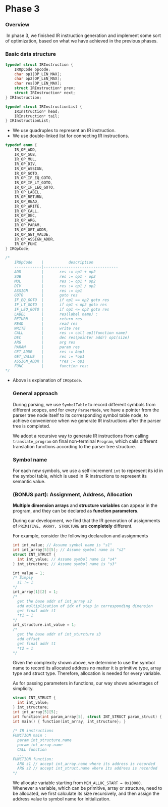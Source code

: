 # Phase 3

### Overview

​	In phase 3, we finished IR instruction generation and implement some sort of optimization, based on what we have achieved in the previous phases.

### Basic data structure

```c
typedef struct IRInstruction {
    IROpCode opcode;
    char op1[OP_LEN_MAX];
    char op2[OP_LEN_MAX];
    char res[OP_LEN_MAX];
    struct IRInstruction* prev;
    struct IRInstruction* next;
} IRInstruction;

typedef struct IRInstructionList {
    IRInstruction* head;
    IRInstruction* tail;
} IRInstructionList;
```

- We use quadruples to represent an IR instruction.
- We use double-linked list for connecting IR instructions.

```c
typedef enum {
    IR_OP_ADD,
    IR_OP_SUB,
    IR_OP_MUL,
    IR_OP_DIV,
    IR_OP_ASSIGN,
    IR_OP_GOTO,
    IR_OP_IF_EQ_GOTO,
    IR_OP_IF_LT_GOTO,
    IR_OP_IF_LEQ_GOTO,
    IR_OP_LABEL,
    IR_OP_RETURN,
    IR_OP_READ,
    IR_OP_WRITE,
    IR_OP_CALL,
    IR_OP_DEC,
    IR_OP_ARG,
    IR_OP_PARAM,
    IR_OP_GET_ADDR,
    IR_OP_GET_VALUE,
    IR_OP_ASSIGN_ADDR,
    IR_OP_FUNC
} IROpCode;

/*
    IROpCode    |           description
    ------------|---------------------------------
    ADD         |       res := op1 + op2
    SUB         |       res := op1 - op2  
    MUL         |       res := op1 * op2
    DIV         |       res := op1 / op2
    ASSIGN      |       res := op1
    GOTO        |       goto res
    IF_EQ_GOTO  |       if op1 == op2 goto res
    IF_LT_GOTO  |       if op1 < op2 goto res
    IF_LEQ_GOTO |       if op1 <= op2 goto res
    LABEL       |       res(label name) :
    RETURN      |       return res
    READ        |       read res
    WRITE       |       write res
    CALL        |       res := call op1(function name)
    DEC         |       dec res(pointer addr) op1(size)
    ARG         |       arg res
    PARAM       |       param res
    GET_ADDR    |       res := &op1
    GET_VALUE   |       res := *op1
    ASSIGN_ADDR |       *res := op1
    FUNC        |       function res:
*/
```

- Above is explanation of ``IROpCode``.

  ### General approach

  During parsing, we use ``SymbolTable`` to record different symbols from different scopes, and for every ``ParserNode``, we have a pointer from the parser tree node itself to its corresponding symbol table node, to achieve convenience when we generate IR instructions after the parser tree is completed.

  We adopt a recursive way to generate IR instructions from calling ``translate_program`` on final non-terminal ``Program``, which calls different translation functions according to the parser tree structure.

  ### Symbol name

  For each new symbols, we use a self-increment ``int`` to represent its id in the symbol table, which is used in IR instructions to represent its semantic value. 

  ### (BONUS part): Assignment, Address, Allocation

  **Multiple dimension arrays** and **structure variables** can appear in the program, and they can be declared as **function parameters**. 

  During our development, we find that the IR generation of assignments of ``PRIMITIVE, ARRAY, STRUCTURE`` are **completely** different.

  For example, consider the following declaration and assignments

  ```c
  int int_value; // Assume symbol name is "s1"
  int int_array[5][5]; // Assume symbol name is "s2"
  struct INT_STRUCT {
  	int int_value; // Assume symbol name is "s4"
  } int_structure; // Assume symbol name is "s3"
  
  int_value = 1;
  /* Simply
  	s1 := 1
  */
  int_array[1][2] = 1;
  /*
  	get the base addr of int_array s2
  	add multiplication of idx of step in corresponding dimension
  	get final addr t1
  	*t1 = 1
  */
  int_structure.int_value = 1;
  /*
  	get the base addr of int_sturcture s3
  	add offset
  	get final addr t1
  	*t2 = 1
  */
  ```

  Given the complexity shown above, we determine to use the symbol name to record its allocated address no matter it is primitive type, array type and struct type. Therefore, allocation is needed for every variable.

  As for passing parameters in functions, our way shows advantages of simplicity.

  ```c
  struct INT_STRUCT {
  	int int_value; 
  } int_structure; 
  int int_array[5][5];
  int function(int param_array[5], struct INT_STRUCT param_struct) { ... }
  int main() { function(int_array, int_structure}; }
                        
  /* IR instructions
  FUNCTION main :
  	param int_structure.name
  	param int_array.name
  	CALL function
  	...
  FUNCTION function:
  	ARG s1 // accept int_array.name where its address is recorded
  	ARG s2 // accept int_struct.name where its address is recorded
  */
  ```

  We allocate variable starting from `MEM_ALLOC_START = 0x10000`. Whenever a variable, which can be primitive, array or structure, need to be allocated, we first calculate its size recursively, and then assign the address value to symbol name for initialization.
